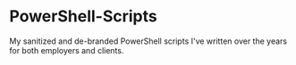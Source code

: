 # PowerShell-Scripts
My sanitized and de-branded PowerShell scripts I've written over the years for both employers and clients.
